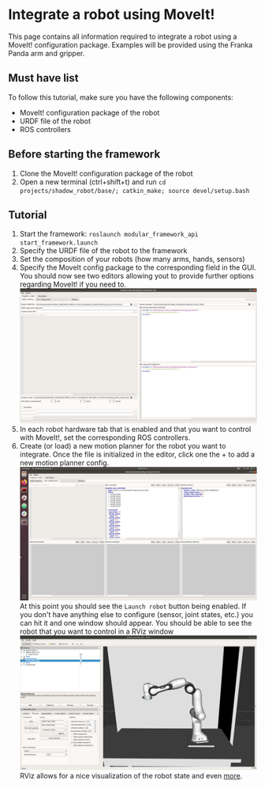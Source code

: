# Integrate a robot using MoveIt!
This page contains all information required to integrate a robot using a MoveIt! configuration package. Examples will be provided using the Franka Panda arm and gripper.

## Must have list
To follow this tutorial, make sure you have the following components:
- MoveIt! configuration package of the robot
- URDF file of the robot
- ROS controllers

## Before starting the framework
1. Clone the MoveIt! configuration package of the robot
2. Open a new terminal (ctrl+shift+t) and run ```cd projects/shadow_robot/base/; catkin_make; source devel/setup.bash```

## Tutorial
1. Start the framework: ```roslaunch modular_framework_api start_framework.launch```
2. Specify the URDF file of the robot to the framework
3. Set the composition of your robots (how many arms, hands, sensors)
4. Specify the MoveIt config package to the corresponding field in the GUI. You should now see two editors allowing yout to provide further options regarding MoveIt! if you need to.
![robot interface](../img/robot_interface_panda.png)
5. In each robot hardware tab that is enabled and that you want to control with MoveIt!, set the corresponding ROS controllers.
6. Create (or load) a new motion planner for the robot you want to integrate. Once the file is initialized in the editor, click one the + to add a new motion planner config.
![robot interface](../img/arm_config.png)
At this point you should see the ```Launch robot``` button being enabled. If you don't have anything else to configure (sensor, joint states, etc.) you can hit it and one window should appear.
You should be able to see the robot that you want to control in a RViz window
![rviz franka](../img/franka_screenshot.png)
RViz allows for a nice visualization of the robot state and even [more](http://wiki.ros.org/rviz).
